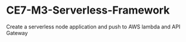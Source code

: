 # CE7-M3-Serverless-Framework
Create a serverless node application and push to AWS lambda and API Gateway
